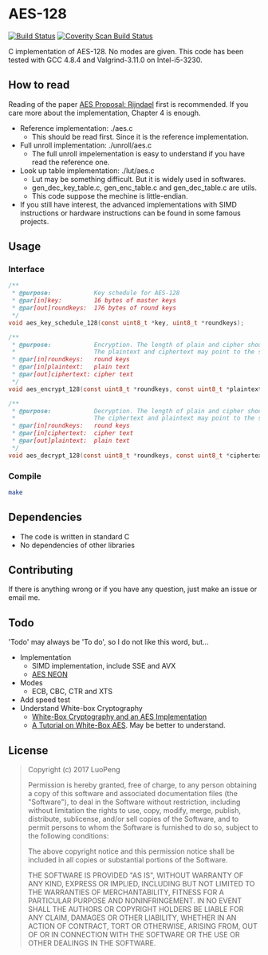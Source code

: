 # AES-128

[![Build Status](https://travis-ci.org/openluopworld/aes_128.svg?branch=master)](https://travis-ci.org/openluopworld/aes_128) [![Coverity Scan Build Status](https://img.shields.io/coverity/scan/11502.svg)](https://scan.coverity.com/projects/openluopworld-aes_128)

C implementation of AES-128. No modes are given. This code has been tested with GCC 4.8.4 and Valgrind-3.11.0 on Intel-i5-3230.

## How to read

Reading of the paper [AES Proposal: Rijndael](https://csrc.nist.gov/csrc/media/projects/cryptographic-standards-and-guidelines/documents/aes-development/rijndael-ammended.pdf#page=3) first is recommended. If you care more about the implementation, Chapter 4 is enough.

+ Reference implementation: ./aes.c
  - This should be read first. Since it is the reference implementation.
+ Full unroll implementation: ./unroll/aes.c
  - The full unroll impelementation is easy to understand if you have read the reference one.
+ Look up table implementation: ./lut/aes.c
  - Lut may be something difficult. But it is widely used in softwares.
  - gen_dec_key_table.c, gen_enc_table.c and gen_dec_table.c are utils.
  - This code suppose the mechine is little-endian.
+ If you still have interest, the advanced implementations with SIMD instructions or hardware instructions can be found in some famous projects.

## Usage

### Interface

```C
/**
 * @purpose:            Key schedule for AES-128
 * @par[in]key:         16 bytes of master keys
 * @par[out]roundkeys:  176 bytes of round keys
 */
void aes_key_schedule_128(const uint8_t *key, uint8_t *roundkeys);

/**
 * @purpose:            Encryption. The length of plain and cipher should be one block (16 bytes).
 *                      The plaintext and ciphertext may point to the same memory
 * @par[in]roundkeys:   round keys
 * @par[in]plaintext:   plain text
 * @par[out]ciphertext: cipher text
 */
void aes_encrypt_128(const uint8_t *roundkeys, const uint8_t *plaintext, uint8_t *ciphertext);

/**
 * @purpose:            Decryption. The length of plain and cipher should be one block (16 bytes).
 *                      The ciphertext and plaintext may point to the same memory
 * @par[in]roundkeys:   round keys
 * @par[in]ciphertext:  cipher text
 * @par[out]plaintext:  plain text
 */
void aes_decrypt_128(const uint8_t *roundkeys, const uint8_t *ciphertext, uint8_t *plaintext);
```

### Compile
```sh
make
```

## Dependencies

+ The code is written in standard C
+ No dependencies of other libraries

## Contributing

If there is anything wrong or if you have any question, just make an issue or email me.

## Todo
'Todo' may always be 'To do', so I do not like this word, but...

* Implementation
  + SIMD implementation, include SSE and AVX
  + [AES NEON](https://www.luopeng.site/2018/aes-neon.html)
* Modes
  + ECB, CBC, CTR and XTS
* Add speed test
* Understand White-box Cryptography
  + [White-Box Cryptography and an AES Implementation](https://link.springer.com/chapter/10.1007%2F3-540-36492-7_17?LI=true)
  + [A Tutorial on White-Box AES](https://eprint.iacr.org/2013/104.pdf). May be better to understand.

## License

> Copyright (c) 2017 LuoPeng
> 
> Permission is hereby granted, free of charge, to any person obtaining a copy
> of this software and associated documentation files (the "Software"), to deal
> in the Software without restriction, including without limitation the rights
> to use, copy, modify, merge, publish, distribute, sublicense, and/or sell
> copies of the Software, and to permit persons to whom the Software is
> furnished to do so, subject to the following conditions:
> 
> The above copyright notice and this permission notice shall be included in all
> copies or substantial portions of the Software.
> 
> THE SOFTWARE IS PROVIDED "AS IS", WITHOUT WARRANTY OF ANY KIND, EXPRESS OR
> IMPLIED, INCLUDING BUT NOT LIMITED TO THE WARRANTIES OF MERCHANTABILITY,
> FITNESS FOR A PARTICULAR PURPOSE AND NONINFRINGEMENT. IN NO EVENT SHALL THE
> AUTHORS OR COPYRIGHT HOLDERS BE LIABLE FOR ANY CLAIM, DAMAGES OR OTHER
> LIABILITY, WHETHER IN AN ACTION OF CONTRACT, TORT OR OTHERWISE, ARISING FROM,
> OUT OF OR IN CONNECTION WITH THE SOFTWARE OR THE USE OR OTHER DEALINGS IN THE
> SOFTWARE.
